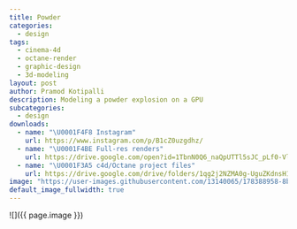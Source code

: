 ```yaml
---
title: Powder
categories:
  - design
tags:
  - cinema-4d
  - octane-render
  - graphic-design
  - 3d-modeling
layout: post
author: Pramod Kotipalli
description: Modeling a powder explosion on a GPU
subcategories:
  - design
downloads:
  - name: "\U0001F4F8 Instagram"
    url: https://www.instagram.com/p/B1cZ0uzgdhz/
  - name: "\U0001F4BE Full-res renders"
    url: https://drive.google.com/open?id=1TbnN0Q6_naQpUTTl5sJC_pLf0-Vl6lQf
  - name: "\U0001F3A5 c4d/Octane project files"
    url: https://drive.google.com/drive/folders/1qg2j2NZMA0g-UguZKdnsH15IfK4g-g55?usp=sharing
image: "https://user-images.githubusercontent.com/13140065/178388958-8be06158-c340-404a-b207-c3a61051505c.png"
default_image_fullwidth: true
---
```


![]({{ page.image }})
